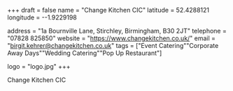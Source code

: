 +++ draft = false name = "Change Kitchen CIC" latitude = 52.4288121 longitude = --1.9229198

address = "1a Bournville Lane, Stirchley, Birmingham, B30 2JT" telephone = "07828 825850" website = "https://www.changekitchen.co.uk/" email = "birgit.kehrer@changekitchen.co.uk" tags = ["Event Catering""Corporate Away Days""Wedding Catering""Pop Up Restaurant"]

logo = "logo.jpg" +++

Change Kitchen CIC
